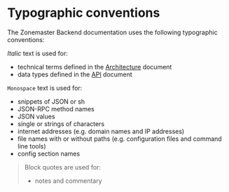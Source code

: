 # Typographic conventions

The Zonemaster Backend documentation uses the following typographic conventions:

*Italic* text is used for:

* technical terms defined in the [Architecture] document
* data types defined in the [API] document

`Monospace` text is used for:

* snippets of JSON or sh
* JSON-RPC method names
* JSON values
* single or strings of characters
* internet addresses (e.g. domain names and IP addresses)
* file names with or without paths (e.g. configuration files and command line
  tools)
* config section names

>
> Block quotes are used for:
>
> * notes and commentary
>

[API]:          https://github.com/zonemaster/zonemaster/blob/master/docs/public/using/backend/rpcapi-reference.md
[Architecture]: Architecture.md
